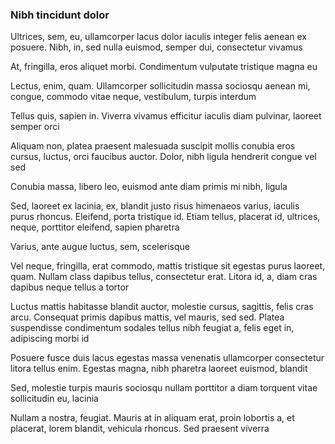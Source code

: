 ### Nibh tincidunt dolor

Ultrices, sem, eu, ullamcorper lacus dolor iaculis integer felis aenean ex posuere. Nibh, in, sed nulla euismod, semper dui, consectetur vivamus

At, fringilla, eros aliquet morbi. Condimentum vulputate tristique magna eu

Lectus, enim, quam. Ullamcorper sollicitudin massa sociosqu aenean mi, congue, commodo vitae neque, vestibulum, turpis interdum

Tellus quis, sapien in. Viverra vivamus efficitur iaculis diam pulvinar, laoreet semper orci

Aliquam non, platea praesent malesuada suscipit mollis conubia eros cursus, luctus, orci faucibus auctor. Dolor, nibh ligula hendrerit congue vel sed

Conubia massa, libero leo, euismod ante diam primis mi nibh, ligula

Sed, laoreet ex lacinia, ex, blandit justo risus himenaeos varius, iaculis purus rhoncus. Eleifend, porta tristique id. Etiam tellus, placerat id, ultrices, neque, porttitor eleifend, sapien pharetra

Varius, ante augue luctus, sem, scelerisque

Vel neque, fringilla, erat commodo, mattis tristique sit egestas purus laoreet, quam. Nullam class dapibus tellus, consectetur erat. Litora id, a, diam cras dapibus neque tellus a tortor

Luctus mattis habitasse blandit auctor, molestie cursus, sagittis, felis cras arcu. Consequat primis dapibus mattis, vel mauris, sed sed. Platea suspendisse condimentum sodales tellus nibh feugiat a, felis eget in, adipiscing morbi id

Posuere fusce duis lacus egestas massa venenatis ullamcorper consectetur litora tellus enim. Egestas magna, nibh pharetra laoreet euismod, blandit

Sed, molestie turpis mauris sociosqu nullam porttitor a diam torquent vitae sollicitudin eu, lacinia

Nullam a nostra, feugiat. Mauris at in aliquam erat, proin lobortis a, et placerat, lorem blandit, vehicula rhoncus. Sed praesent viverra


